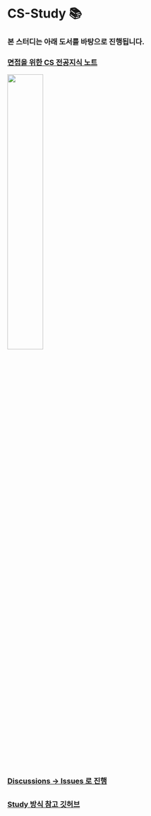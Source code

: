 # CS-Study 📚
### 본 스터디는 아래 도서를 바탕으로 진행됩니다.
### <a href="https://thebook.io/080326/">면접을 위한 CS 전공지식 노트</a>
<img width="40%" src="https://user-images.githubusercontent.com/77037051/217476465-9c4b6929-e9c9-49d5-ac89-91e86f62f7d7.png"/>

##

### [Discussions -> Issues 로 진행](https://github.com/SPHA-BORD/CS-Study/discussions)

##

### [Study 방식 참고 깃허브](https://github.com/Study-2-Effective-Java/Effective-Java/discussions)
